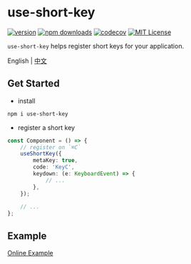 # use-short-key

[![version](https://img.shields.io/npm/v/use-short-key.svg?style=flat-square)](http://npm.im/use-short-key)
[![npm downloads](https://img.shields.io/npm/dm/use-short-key.svg?style=flat-square)](https://www.npmjs.com/package/use-short-key)
[![codecov](https://img.shields.io/codecov/c/gh/dancerphil/use-short-key)](https://codecov.io/gh/dancerphil/use-short-key)
[![MIT License](https://img.shields.io/npm/l/use-short-key.svg?style=flat-square)](http://opensource.org/licenses/MIT)

`use-short-key` helps register short keys for your application.

English | [中文](https://github.com/dancerphil/use-short-key/blob/master/docs/README-zh_CN.md)

## Get Started

- install

```bash
npm i use-short-key
```

- register a short key

```typescript jsx
const Component = () => {
    // register on `⌘C`
    useShortKey({
        metaKey: true,
        code: 'KeyC',
        keydown: (e: KeyboardEvent) => {
            // ...
        },
    });
    
    // ...
};
```

## Example

[Online Example](https://codesandbox.io/s/usehotkey-k83fb)
